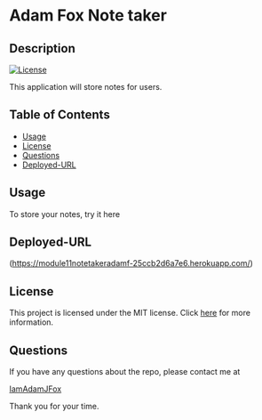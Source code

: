 # Adam Fox Note taker
  ## Description

[![License](https://img.shields.io/badge/License-MIT-blue.svg)](MIT)


This application will store notes for users.

## Table of Contents

- [Usage](#usage)
- [License](#license)
- [Questions](#questions)
- [Deployed-URL](#deployed-url)


## Usage

To store your notes, try it here

## Deployed-URL

(https://module11notetakeradamf-25ccb2d6a7e6.herokuapp.com/)

## License

This project is licensed under the MIT license. Click [here](https://lbesson.mit-license.org/) for more information.

## Questions

If you have any questions about the repo, please contact me at 

[IamAdamJFox](https://github.com/IamAdamJFox)

Thank you for your time.